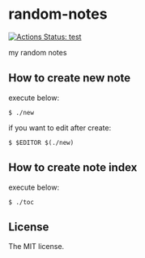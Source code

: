 # random-notes

[![Actions Status: test](https://github.com/sasaplus1/random-notes/workflows/test/badge.svg)](https://github.com/sasaplus1/random-notes/actions?query=workflow%3A"test")

my random notes

## How to create new note

execute below:

```console
$ ./new
```

if you want to edit after create:

```console
$ $EDITOR $(./new)
```

## How to create note index

execute below:

```console
$ ./toc
```

## License

The MIT license.
